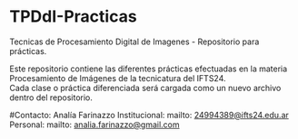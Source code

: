 # TPDdI-Practicas
Tecnicas de Procesamiento Digital de Imagenes - Repositorio para prácticas.

Este repositorio contiene las diferentes prácticas efectuadas en la materia Procesamiento de Imágenes de la tecnicatura del IFTS24.  
Cada clase o práctica diferenciada será cargada como un nuevo archivo dentro del repositorio.

#Contacto:
Analía Farinazzo
Institucional:  mailto:  24994389@ifts24.edu.ar
Personal:  mailto:  analia.farinazzo@gmail.com
